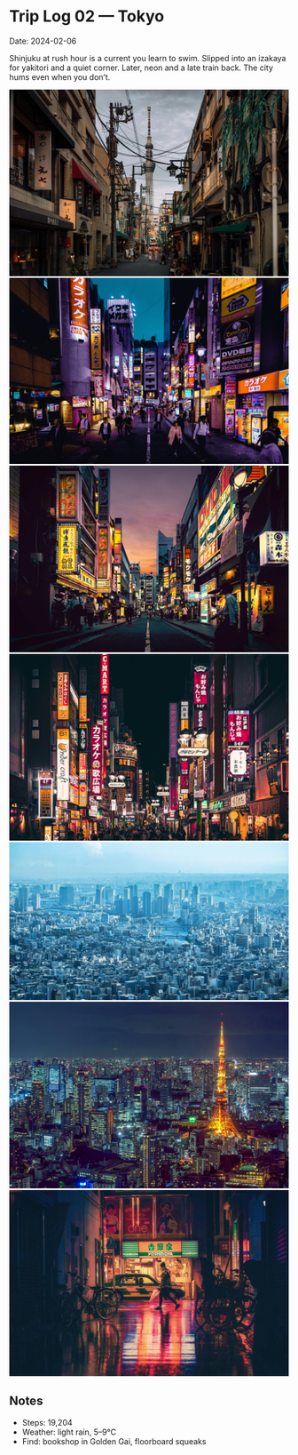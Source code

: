 # Trip Log 02 — Tokyo

Date: 2024-02-06

Shinjuku at rush hour is a current you learn to swim. Slipped into an izakaya for yakitori and a quiet corner. Later, neon and a late train back. The city hums even when you don’t.

![1](tokyo-1.jpg)
![2](tokyo-2.jpg)
![3](tokyo-3.jpg)
![4](tokyo-4.jpg)
![5](tokyo-5.jpg)
![6](tokyo-6.jpg)
![7](tokyo-7.jpg)

## Notes

- Steps: 19,204
- Weather: light rain, 5–9°C
- Find: bookshop in Golden Gai, floorboard squeaks

